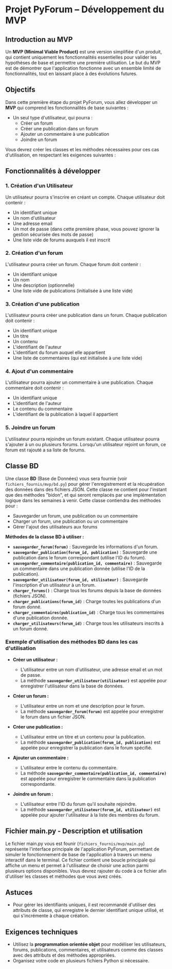 # Projet PyForum – Développement du MVP

## Introduction au MVP

Un **MVP (Minimal Viable Product)** est une version simplifiée d'un produit,
qui contient uniquement les fonctionnalités essentielles pour valider les
hypothèses de base et permettre une première utilisation. Le but du MVP est de
démontrer que l'application fonctionne avec un ensemble limité de
fonctionnalités, tout en laissant place à des évolutions futures.

## Objectifs

Dans cette première étape du projet PyForum, vous allez développer un **MVP**
qui comprend les fonctionnalités de base suivantes :

- Un seul type d'utilisateur, qui pourra :
  - Créer un forum
  - Créer une publication dans un forum
  - Ajouter un commentaire à une publication
  - Joindre un forum

Vous devrez créer les classes et les méthodes nécessaires pour ces cas
d'utilisation, en respectant les exigences suivantes :

## Fonctionnalités à développer

### 1. Création d'un Utilisateur

Un utilisateur pourra s'inscrire en créant un compte. Chaque utilisateur doit
contenir :
- Un identifiant unique
- Un nom d'utilisateur
- Une adresse email
- Un mot de passe (dans cette première phase, vous pouvez ignorer la gestion
  sécurisée des mots de passe)
- Une liste vide de forums auxquels il est inscrit

### 2. Création d'un forum

L'utilisateur pourra créer un forum. Chaque forum doit contenir :
- Un identifiant unique
- Un nom
- Une description (optionnelle)
- Une liste vide de publications (initialisée à une liste vide)

### 3. Création d'une publication

L'utilisateur pourra créer une publication dans un forum. Chaque publication
doit contenir :
- Un identifiant unique
- Un titre
- Un contenu
- L'identifiant de l'auteur 
- L'identifiant du forum auquel elle appartient
- Une liste de commentaires (qui est initialisée à une liste vide)

### 4. Ajout d'un commentaire

L'utilisateur pourra ajouter un commentaire à une publication. Chaque
commentaire doit contenir :
- Un identifiant unique
- L'identifiant de l'auteur
- Le contenu du commentaire
- L'identifiant de la publication à laquel il appartient

### 5. Joindre un forum

L'utilisateur pourra rejoindre un forum existant. Chaque utilisateur pourra
s'ajouter à un ou plusieurs forums. Lorsqu'un utilisateur rejoint un forum, ce
forum est rajouté a sa liste de forums.

## Classe BD

Une classe **BD** (Base de Données) vous sera fournie (voir
`fichiers_fournis/mvp/bd.py`) pour gérer l'enregistrement et la récupération
des données dans des fichiers JSON. Cette classe ne contient pour l'instant que
des méthodes "bidon", et qui seront remplacés par une implémentation logique
dans les semaines à venir. Cette classe contiendra des méthodes pour :

- Sauvegarder un forum, une publication ou un commentaire
- Charger un forum, une publication ou un commentaire
- Gérer l'ajout des utilisateurs aux forums

**Méthodes de la classe BD à utiliser :**
- **`sauvegarder_forum(forum)`** : Sauvegarde les informations d'un forum.
- **`sauvegarder_publication(forum_id, publication)`** : Sauvegarde une publication dans le forum correspondant (utilise l'ID du forum).
- **`sauvegarder_commentaire(publication_id, commentaire)`** : Sauvegarde un commentaire dans une publication donnée (utilise l'ID de la publication).
- **`sauvegarder_utilisateur(forum_id, utilisateur)`** : Sauvegarde l'inscription d'un utilisateur à un forum.
- **`charger_forums()`** : Charge tous les forums depuis la base de données (fichiers JSON).
- **`charger_publications(forum_id)`** : Charge toutes les publications d'un forum donné.
- **`charger_commentaires(publication_id)`** : Charge tous les commentaires d'une publication donnée.
- **`charger_utilisateurs(forum_id)`** : Charge tous les utilisateurs inscrits à un forum donné.

### Exemple d'utilisation des méthodes BD dans les cas d'utilisation

- **Créer un utilisateur :**
  - L'utilisateur entre un nom d'utilisateur, une adresse email et un mot de passe.
  - La méthode **`sauvegarder_utilisateur(utilisateur)`** est appelée pour enregistrer l'utilisateur dans la base de données.

- **Créer un forum :**
  - L'utilisateur entre un nom et une description pour le forum.
  - La méthode **`sauvegarder_forum(forum)`** est appelée pour enregistrer le forum dans un fichier JSON.

- **Créer une publication :**
  - L'utilisateur entre un titre et un contenu pour la publication.
  - La méthode **`sauvegarder_publication(forum_id, publication)`** est appelée pour enregistrer la publication dans le forum spécifié.

- **Ajouter un commentaire :**
  - L'utilisateur entre le contenu du commentaire.
  - La méthode **`sauvegarder_commentaire(publication_id, commentaire)`** est appelée pour enregistrer le commentaire dans la publication correspondante.

- **Joindre un forum :**
  - L'utilisateur entre l'ID du forum qu'il souhaite rejoindre.
  - La méthode **`sauvegarder_utilisateur(forum_id, utilisateur)`** est appelée pour ajouter l'utilisateur à la liste des membres du forum.

## Fichier main.py - Description et utilisation

Le fichier main.py vous est founir (`fichiers_fournis/mvp/main.py`) représente
l'interface principale de l'application PyForum, permettant de simuler le
fonctionnement de base de l'application à travers un menu interactif dans le
terminal. Ce fichier contient une boucle principale qui affiche un menu et
permet à l'utilisateur de choisir une action parmi plusieurs options
disponibles. Vous devrez rajouter du code à ce fichier afin d'utiliser les
classes et méthodes que vous avez créés.

## Astuces

- Pour gérer les identifiants uniques, il est recommandé d'utiliser des
  attributs de classe, qui enregistre le dernier identifiant unique utilisé, et
  qui s'incrémente à chaque création.

## Exigences techniques

- Utilisez la **programmation orientée objet** pour modéliser les utilisateurs,
  forums, publications, commentaires, et utilisateurs comme des classes avec
  des attributs et des méthodes appropriées.
- Organisez votre code en plusieurs fichiers Python si nécessaire.
